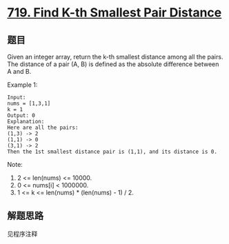 # [719. Find K-th Smallest Pair Distance](https://leetcode-cn.com/problems/find-k-th-smallest-pair-distance/)

## 题目

Given an integer array, return the k-th smallest distance among all the pairs. The distance of a pair (A, B) is defined as the absolute difference between A and B.

Example 1:

```text
Input:
nums = [1,3,1]
k = 1
Output: 0
Explanation:
Here are all the pairs:
(1,3) -> 2
(1,1) -> 0
(3,1) -> 2
Then the 1st smallest distance pair is (1,1), and its distance is 0.
```

Note:

1. 2 <= len(nums) <= 10000.
1. 0 <= nums[i] < 1000000.
1. 1 <= k <= len(nums) * (len(nums) - 1) / 2.

## 解题思路

见程序注释
